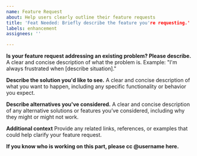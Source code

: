 ```yaml
---
name: Feature Request
about: Help users clearly outline their feature requests
title: 'Feat Needed: Briefly describe the feature you're requesting.'
labels: enhancement
assignees: ''

---
```


**Is your feature request addressing an existing problem? Please describe.**
A clear and concise description of what the problem is. Example: "I'm always frustrated when [describe situation]."

**Describe the solution you'd like to see.**
A clear and concise description of what you want to happen, including any specific functionality or behavior you expect.

**Describe alternatives you've considered.**
A clear and concise description of any alternative solutions or features you’ve considered, including why they might or might not work.

**Additional context**
Provide any related links, references, or examples that could help clarify your feature request.

**If you know who is working on this part, please cc @username here.**

